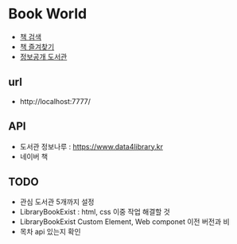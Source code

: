 # Book World

- [책 검색](./src/html/search-book.html) 
- [책 즐겨찾기](./src/html/favorite.html) 
- [정보공개 도서관](./src/html/library.html) 


## url
- http://localhost:7777/


## API 
- 도서관 정보나루 : https://www.data4library.kr
- 네이버 책 


## TODO
- 관심 도서관 5개까지 설정
- LibraryBookExist : html, css 이중 작업 해결할 것
- LibraryBookExist Custom Element, Web componet 이전 버전과 비
- 목차 api 있는지 확인
